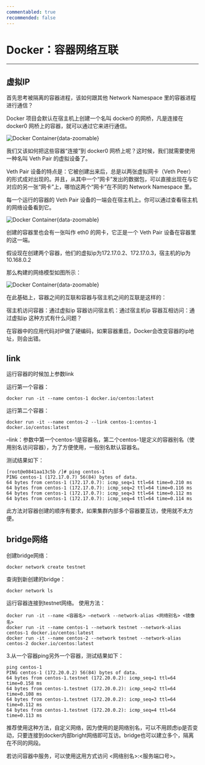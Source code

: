 ```yaml
---
commentabled: true
recommended: false 
---
```


# Docker：容器网络互联 #

----


## 虚拟IP ##

首先思考被隔离的容器进程，该如何跟其他 Network Namespace 里的容器进程进行通信？

Docker 项目会默认在宿主机上创建一个名叫 docker0 的网桥，凡是连接在 docker0 网桥上的容器，就可以通过它来进行通信。

![Docker Container](/images/1477786-20201126221054363-950687804.png){data-zoomable}

我们又该如何把这些容器“连接”到 docker0 网桥上呢？这时候，我们就需要使用一种名叫 Veth Pair 的虚拟设备了。

Veth Pair 设备的特点是：它被创建出来后，总是以两张虚拟网卡（Veth Peer）的形式成对出现的。并且，从其中一个“网卡”发出的数据包，可以直接出现在与它对应的另一张“网卡”上，哪怕这两个“网卡”在不同的 Network Namespace 里。

每一个运行的容器的 Veth Pair 设备的一端会在宿主机上。你可以通过查看宿主机的网络设备看到它。

![Docker Container](/images/1477786-20201126221307076-878872428.png){data-zoomable}

创建的容器里也会有一张叫作 eth0 的网卡，它正是一个 Veth Pair 设备在容器里的这一端。

假设现在创建两个容器，他们的虚拟ip为172.17.0.2、172.17.0.3，宿主机的ip为10.168.0.2

那么构建的网络模型如图所示：

![Docker Container](/images/1477786-20201126222005361-1165208720.png){data-zoomable}

在此基础上，容器之间的互联和容器与宿主机之间的互联是这样的：

宿主机访问容器：通过虚拟ip
容器访问宿主机：通过宿主机ip
容器互相访问：通过虚拟ip
这种方式有什么问题？

在容器中的应用代码对IP做了硬编码，如果容器重启，Docker会改变容器的ip地址，则会出错。

## link ##

运行容器的时候加上参数link

运行第一个容器：

	docker run -it --name centos-1 docker.io/centos:latest

运行第二个容器：

	docker run -it --name centos-2 --link centos-1:centos-1 docker.io/centos:latest

–link：参数中第一个centos-1是容器名，第二个centos-1是定义的容器别名（使用别名访问容器），为了方便使用，一般别名默认容器名。

测试结果如下：

	[root@e0841aa13c5b /]# ping centos-1
	PING centos-1 (172.17.0.7) 56(84) bytes of data.
	64 bytes from centos-1 (172.17.0.7): icmp_seq=1 ttl=64 time=0.210 ms
	64 bytes from centos-1 (172.17.0.7): icmp_seq=2 ttl=64 time=0.116 ms
	64 bytes from centos-1 (172.17.0.7): icmp_seq=3 ttl=64 time=0.112 ms
	64 bytes from centos-1 (172.17.0.7): icmp_seq=4 ttl=64 time=0.114 ms

此方法对容器创建的顺序有要求，如果集群内部多个容器要互访，使用就不太方便。

## bridge网络 ##

创建bridge网络：

	docker network create testnet

查询到新创建的bridge：

	docker network ls

运行容器连接到testnet网络。
使用方法：

	docker run -it --name <容器名> —network --network-alias <网络别名> <镜像名>
	docker run -it --name centos-1 --network testnet --network-alias centos-1 docker.io/centos:latest
	docker run -it --name centos-2 --network testnet --network-alias centos-2 docker.io/centos:latest

3.从一个容器ping另外一个容器，测试结果如下：

	ping centos-1
	PING centos-1 (172.20.0.2) 56(84) bytes of data.
	64 bytes from centos-1.testnet (172.20.0.2): icmp_seq=1 ttl=64 time=0.158 ms
	64 bytes from centos-1.testnet (172.20.0.2): icmp_seq=2 ttl=64 time=0.108 ms
	64 bytes from centos-1.testnet (172.20.0.2): icmp_seq=3 ttl=64 time=0.112 ms
	64 bytes from centos-1.testnet (172.20.0.2): icmp_seq=4 ttl=64 time=0.113 ms

推荐使用这种方法，自定义网络，因为使用的是网络别名，可以不用顾虑ip是否变动，只要连接到docker内部bright网络即可互访。bridge也可以建立多个，隔离在不同的网段。

若访问容器中服务，可以使用这用方式访问 <网络别名>:<服务端口号>。
